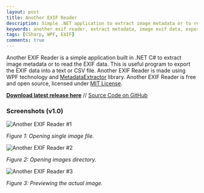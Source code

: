 ```yaml
---
layout: post
title: Another EXIF Reader
description: Simple .NET application to extract image metadata or to read the EXIF data.
keywords: another exif reader, extract metadata, image exif data, export exif data, image preview
tags: [CSharp, WPF, EXIF]
comments: true
---
```


Another EXIF Reader is a simple application built in .NET C# to extract image metadata or to read the EXIF data. This is useful program to export the EXIF data into a text or CSV file. Another EXIF Reader is made using WPF technology and [MetadataExtractor](https://github.com/drewnoakes/metadata-extractor-dotnet) library. Another EXIF Reader is free and open source, licensed under [MIT License](https://github.com/heiswayi/another-exif-reader/blob/master/LICENSE.md).

[**Download latest release here**](https://github.com/heiswayi/another-exif-reader/releases) // [Source Code on GitHub](https://github.com/heiswayi/another-exif-reader)

### Screenshots (v1.0)

![Another EXIF Reader #1](http://i.imgur.com/lJAzRjk.png)

_Figure 1: Opening single image file._

![Another EXIF Reader #2](http://i.imgur.com/D3wS4p1.png)

_Figure 2: Opening images directory._

![Another EXIF Reader #3](http://i.imgur.com/LvohNmr.png)

_Figure 3: Previewing the actual image._

